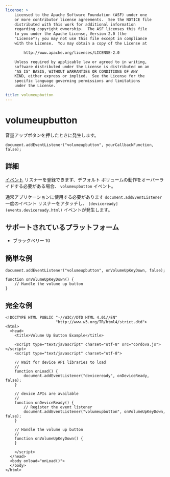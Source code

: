 ```yaml
---
license: >
    Licensed to the Apache Software Foundation (ASF) under one
    or more contributor license agreements.  See the NOTICE file
    distributed with this work for additional information
    regarding copyright ownership.  The ASF licenses this file
    to you under the Apache License, Version 2.0 (the
    "License"); you may not use this file except in compliance
    with the License.  You may obtain a copy of the License at

        http://www.apache.org/licenses/LICENSE-2.0

    Unless required by applicable law or agreed to in writing,
    software distributed under the License is distributed on an
    "AS IS" BASIS, WITHOUT WARRANTIES OR CONDITIONS OF ANY
    KIND, either express or implied.  See the License for the
    specific language governing permissions and limitations
    under the License.

title: volumeupbutton
---
```


# volumeupbutton

音量アップボタンを押したときに発生します。

    document.addEventListener("volumeupbutton", yourCallbackFunction, false);
    

## 詳細

[イベント](events.html) リスナーを登録できます、デフォルト ボリュームの動作をオーバーライドする必要がある場合、 `volumeupbutton` イベント。

通常アプリケーションに使用する必要があります `document.addEventListener` 一度のイベント リスナーをアタッチし、 `[deviceready](events.deviceready.html)` イベントが発生します。

## サポートされているプラットフォーム

*   ブラックベリー 10

## 簡単な例

    document.addEventListener("volumeupbutton", onVolumeUpKeyDown, false);
    
    function onVolumeUpKeyDown() {
        // Handle the volume up button
    }
    

## 完全な例

    <!DOCTYPE HTML PUBLIC "-//W3C//DTD HTML 4.01//EN"
                          "http://www.w3.org/TR/html4/strict.dtd">
    <html>
      <head>
        <title>Volume Up Button Example</title>
    
        <script type="text/javascript" charset="utf-8" src="cordova.js"></script>
        <script type="text/javascript" charset="utf-8">
    
        // Wait for device API libraries to load
        //
        function onLoad() {
            document.addEventListener("deviceready", onDeviceReady, false);
        }
    
        // device APIs are available
        //
        function onDeviceReady() {
            // Register the event listener
            document.addEventListener("volumeupbutton", onVolumeUpKeyDown, false);
        }
    
        // Handle the volume up button
        //
        function onVolumeUpKeyDown() {
        }
    
        </script>
      </head>
      <body onload="onLoad()">
      </body>
    </html>
